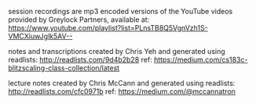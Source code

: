 session recordings are mp3 encoded versions of the YouTube videos provided
by Greylock Partners, available at:  
https://www.youtube.com/playlist?list=PLnsTB8Q5VgnVzh1S-VMCXiuwJglk5AV--

notes and transcriptions created by Chris Yeh and generated using readlists:  http://readlists.com/9d4b2b28
ref:  https://medium.com/cs183c-blitzscaling-class-collection/latest

lecture notes created by Chris McCann and generated using readlists:  http://readlists.com/cfc0971b
ref:  https://medium.com/@mccannatron




